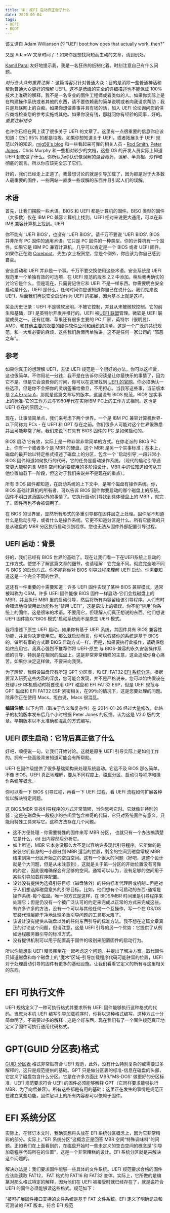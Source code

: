 ```yaml
---
title: 译：UEFI 启动真正做了什么
date: 2020-09-04
tags: 
- UEFI
- BOOT
---
```

该文译自 Adam Willianson 的 "UEFI boot:how does that actually work, then?"

又是 AdamW 文章时间了！如果你是想找简短而生动的文章，请到别处。

[Kamil Paral](http://kparal.wordpress.com/) 友好地提示我，我是一名狂热的纸制化着。时刻注意自己有什么问题。

*对行业大众的重要注解：* 这篇博客只针对普通大众：目的是消除一些普通神话和帮助普通大众更好的理解 UEFI。这不是低级的完全的详细描述也不能保证 100% 技术上准确的解释，我不是一名专业的固件工程师或者类似的人。如果你实际上是在构建操作系统或者其他的东西，请不要依赖我的简单说明或者向我请求帮助；我只是互联网上的白痴。如果你想做善事并且有钱的话，加入 UEFI 论坛询问您的供应商或检查您的参考实施或其他。如果你没有钱，那就问你有经验的同事，好的。*重要注解结束*

也许你已经在网上读了很多关于 UEFI 的文章了。这里有一点很重要的信息你应该知道：它们 95% 的都是垃圾。如果你想知道关于 UEFI，或者拓展关于 UEFI 规范以外的知识，[mig59's blog](http://mjg59.dreamwidth.org/) 和一些看起来可靠的相关人员 - [Rod Smith](http://www.rodsbooks.com/linux-uefi/), [Peter Jones](http://blog.uncooperative.org/)，Chris Murphy 和一些相对较少的文档，这些 OS 的开发人员实际上知道 UEFI 到底做了什么。你所认为你认识像误解的混合毒药，误解、半真相、炒作和彻底的谎言。所以你应该完全忘了它们。

好的，我们已经走上正道了。我最想讨论的就是引导加载了，因为那是对于大多数人最重要的固件，一些网站一直发一些误解的东西并且引起人们的误解。

<!--more-->
## 术语
首先，让我们摆脱一些术语。BIOS 和 UEFI 都是计算机的固件。BISO 类型的固件（大多数）仅在 IBM PC 兼容计算机上找到。UEFI 相对来说更大通用，可以在非 IMB 兼容计算机上找到。UEFI

你不能有 'UEFI BIOS'，也没有 'UEFI BIOS‘。请千万不要说 'UEFI BIOS'. BIOS 并非所有 PC 固件的通用术语。它只是 PC 固件的一种类型。你的计算机有一个固件。如果它是 IBM PC 兼容计算机，几乎可以肯定是一个 BIOS 或者 UEFI 固件。如果你正在跑 [Coreboot](http://www.coreboot.org/)，先生/女士祝贺您，您是个例外，你应该为你自己感到自豪。

安全启动和 UEFI 并非是一个事。千万不要交换使用这些术语。安全系统是 UEFI 规范里一个单独有效的可选项，在 UEFI 规范的版本 2.2 中添加。稍后我再确切的讨论它是什么，但是现在，只需要记住它和 UEFI 不是一样东西。你需要明白安全启动是什么，UEFI 是什么，任何时间你应该知道你自己在说什么。我们先来说 UEFI，后面我们再说安全启动作为 UEFI 的拓展，因为基本上就是这样。

奖金历史记录：UEFI 不是微软发明，不被它控制，并且从未被微软控制。它的前生和基础，EFI 是英特尔开发并推行的。UEFI 被[UEFI 联盟](http://uefi.org/)管理。微软是 UEFI 联盟成员之一。还有红帽、苹果还有很多主要的 PC 厂家，英特尔（很明显）、AMD、和[其他主要的次要的硬件软件公司和组织的清单](http://uefi.org/members)。这是一个广泛的共识规范，和一大堆必要的麻烦，这些我们后面再单独讲。这不是任何一家公司的 “邪恶之车”。

## 参考
如果你真正的想理解 UEFI，去读 UEFI 规范是一个很好的办法。你可以这样做，这也很简单。不你用花一分钱，我不是在告诉你阅读是让你最快乐的事情了，因为它不是。但是它会浪费你的时间，你可以在这里找到 [UEFI 的官网](http://www.uefi.org/specs/download)。你必须确认一些选项，但是你不会把你的灵魂签署给撒旦，不用担心。当我写这些事，当前版本是 [2.4 Errata A](http://www.uefi.org/sites/default/files/resources/2_4_Errata_A.pdf)，那就是这篇文章写的版本。这里没有 BIOS 规范，BIOS 是实事上的标准-它的工作方式与1980年代在实际IBM PC上的工作方式相同。这也是 UEFI 存在的原因之一。

现在，让事情简单点，我们来考虑下两个世界。一个是 IBM PC 兼容计算机世界-以下简称为 PCs - 在 UEFI 和 GPT 存在之前。你们很多人可能对这个世界很熟悉并且可能非常了解。我们来说下在具有 BIOS 固件的 PC 是如何启动的。

BIOS 启动
它有效，实际上是一种非常非常简单的方式。在你老派的 BIOS PC 上，你有一个或者多个是 MBR 的硬盘。这个 MBR 是另一个实事标准；基本上，磁盘的最开始以特定格式描述了磁盘上的分区，包含一个 '启动引导',一段非常小 BIOS 固件知道如何执行的代码，它的任务是启动操作系统。（现代的启动引导通常更大能够包含 MBR 空间和必要使用的多阶段设计，MBR 中的位知道如何从其他位置加载下一阶段，但这对于我们来说并不是现在的重点）。

所有 BIOS 固件都知道，在启动系统的上下文中，是哪个磁盘有操作系统。你，BIOS 基础计算机的所有者，可以告诉 BIOS 固件你要启动的哪个磁盘上的系统。固件不明白这范围以外的事情了。它执行启动引导找到具体硬盘上的 MBR ，就完了。固件再也不会被调用了。

在 BIOS 的世界里，显然所有形式的多重引导都在固件层之上处理。固件层不知道什么是启动引导，或者什么是操作系统。它更不知道分区是什么。所有它能做的只是从磁盘的 MBR 分区执行启动引到程序。您也无法从固件外部配置引导过程。

## UEFI 启动：背景
好的，我们已经有 BIOS 世界的基础了。现在让我们看一下在UEFI系统上启动的工作方式。使您不了解这篇文章的细节，也请理解：它完全不同。彻底完全地不同与 BIOS 的启动方式。你不能将你对 BIOS 引导过程来理解 UEFI 启动。你需要知道这是一个完全不同的世界。

这还有一件重要的十需要知道：许多 UEFI 固件实现了某种 BIOS 兼容模式，通常被叫称为 CSM。许多 UEFI 固件能像 BIOS 固件一样启动-它们会找磁盘上的 MBR，并且执行 MBR 里的启动引导，然后将所有内容留给该引导程序。人们有时会错误地将使用此功能称为“禁用 UEFI”，这是语法上的错误。你不能“禁用”你系统上的固件。这是很笨的术语。不要用它，但理解人们真正想说的东西。他们想说 UEFI 固件能以"BIOS 模式“启动系统而不是原生 UEFI 模式。

我将描述下原生 UEFI 启动。如果你有基于 UEFI 系统，其固件具有 BIOS 兼容性功能，并且你决定使用它。那么就启动而言，你可以假装你的系统是基于 BIOS 的，做所有事的方式跟 BIOS 启动方式一样。但是，如果要执行此操作，请确保您始终应用它。我真心强烈不推荐你将 UEFI-原生 与 BIOS-兼容的永久安装操作系统的引导，特别是在相同的磁盘上。这是非常非常糟糕的主意，这会造成你身心痛苦。如果你决定这样做，不要来向我哭。

为了理智，我假设磁盘尺有所短  GPT 分区表，和 EFI FAT32 [EFI 系统分区](https://en.wikipedia.org/wiki/EFI_System_partition)。根据要深入研究这些内容的深度，您可能会发现，并不是严格说来，您可以始终假设在处理UEFI本机启动时将要使用 GPT 磁盘和 EFI FAT32 ESP，但是 UEFI 规范与 GPT 磁盘和 EFI FAT32 ESP 紧密相关，在99％的情况下，这是您要处理的问题。除非你正在使用 Macs，坦白说，Macs 很混乱。

**编辑注解:** 以下内容（取决于含义和复杂性）在 2014-01-26 经过大量修改，此帖子的初始版本发布后几个小时根据 Peter Jones 的反馈。认为这是 V2.0 版的文章。早期版本以不太准确和混乱的方式编写。

## UEFI 原生启动：它背后真正做了什么
好吧，顺便说一句，让我们开始讨论。这就是原生 UEFI 引导实际上是如何工作的。拥有一些高级背景知道可能会有所帮助。

UEFI 在固件级提供了很多基础架构来处理系统启动。它远不及 BIOS 那么简单。不像 BIOS，UEFI 真正地理解，要从不同程度上，磁盘分区、启动引导程序和操作系统等概念。

你可以看一下 BIOS 引导过程，再看一下 UEFI 过程，看 UEFI 流程如何扩展各种位以解决特定问题。

这 BIOS/MBR 查找引导程序的方式非常简陋，当你思考它时。它就像非特别的酱：这是在磁盘头一段极小的空间里包含神奇的代码，它只对系统固件有意义，只能用特殊工具来写它。这种方法存在几个问题。
* 这不方便处理 - 你需要特殊的固件来写 MBR 分区， 也就只有一个办法搞清楚它是什么，dd 出内容然后分析它。
* 如上所述，MBR 它本身没那么大不足以容纳许多现代引导程序。它所做的是安装它们自身的一小部分到 MBR 适当的位置，剩余的空间到磁盘常规 MBR 结束到第一分区开始之的空白空间。这有一个很大的问题（好吧，这整个设计就是个大问题，但是从未注意到），这就是关于第一分区的开始位置没有可靠的约定，因此很难确保会有足够的空间。通常可以认为，没有足够的空间用于某些引导加载程序配置。
* 设计没有提供为选择引导目标（磁盘除外）的任何标准代理层或机制...但是对于人们想选择磁盘意外的引导目标。比如，他们想有个可启动的东西-通常是操作系统-每个磁盘。唯一的方式是这样，在 BIOS/MBR 时间里是引导程序来处理它；但是仍没有一个被广泛认可的约定来完成以正常的方式来完成这些。有许多许多的方法，没有一个可以与其他任何一个互操作，写一个在 OS/OS 安装代理层能干净地处理多重引导问题的工具那太难了。
* 该设计没有提供从磁盘以外的任何东西引导的标准方法。我不想在这篇文章真正的讨论这个问题，但请注意，这是 UEFI 引导的另一个优势：它提供了从例如远程服务器引导的标准方式。
* 没有提供机制可以用于配置高于固件的级别来配置固件的启动行为。

所以你能想象 UEFI 精灵围坐在一起考虑这个问题，并提出了解决方案。取代固件只知道磁盘和每个磁盘上的“魔术”区域-引导加载程序代码可能驻留的位置，UEFI 对于处理启动引导的固件有更多的基础设施。让我们看看它定义的所有与这里相关的东西。

# EFI 可执行文件
UEFI 规格定义了一种可执行格式并要求所有 UEFI 固件能够执行这种格式的代码。当您为本机 UEFI 编写引导加载程序时，你将以这种格式编写。这种方式十分简单明了，不需要过多的解释：这是个好东西，现在我们有了一个固件规范真正地定义了固件可执行通用代码格式。

# GPT(GUID 分区表)格式
[GUID 分区表](https://en.wikipedia.org/wiki/GUID_Partition_Table) 格式非常贴符合 UEFI 规范，此外，没有什么特别复杂的或需要过多解释的，这只是规范提供的基础。GPT 只是做分区表的标准-信息在磁盘的头部，它定义了磁盘包含什么分区。它是在许多方面比 MBR/'MS-DOS' 做更好的分区标准，UEFI 规范要求符合 UEFI 的固件必须能够解释 GPT（它同样要求能够执行 MBR，为了向后兼容）。所有这些都是有用的基础：这里正在发生的事情是规范正在建立某些功能，固件层以上的所有内容都可以依赖于固件。

# EFI 系统分区
实际上，在修订本文时，我确实想将头放在 EFI 系统分区概念上，因为它非常精彩的部分。实际上，”EFI 系统分区“这概念正是回答 MBR 空间“特殊调味料”的问题。正如我们在上面看到的，在磁盘开始时一些未定义的空白空间的概念是“引导加载程序代码所在的位置”，这是一个非常糟糕的设计。EFI 系统分区就是来解决这个问题的。

解决办法是：我们要求固件能够一些具体的文件系统。UEFI 规范要求合格的固件应该能读取 FAT12， FAT 格式的 FAT16 和 FAT32 变体。实际上，它所做的是编篆对那么格式特定的解释，因为他们在 UEFI 被接受时就已经存在了，就是说符合 UEFI 的固件必须能够读这些格式。规范如下：

“被可扩展固件接口支持的文件系统是基于 FAT 文件系统。EFI 定义了明确记录和可测试的 FAT 版本。符合 EFI 规范